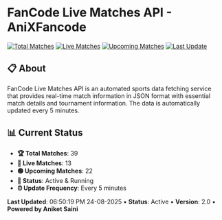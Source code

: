 # FanCode Live Matches API - AniXFancode

[![Total Matches](https://img.shields.io/badge/Total%20Matches-39-blue)](https://github.com/AniketSainiOp/AniXFancode)
[![Live Matches](https://img.shields.io/badge/Live%20Matches-13-red)](https://github.com/AniketSainiOp/AniXFancode)
[![Upcoming Matches](https://img.shields.io/badge/Upcoming%20Matches-22-green)](https://github.com/AniketSainiOp/AniXFancode)
[![Last Update](https://img.shields.io/badge/Last%20Update-06%3A50%3A19%20PM%2024-08-2025-orange)](https://github.com/AniketSainiOp/AniXFancode)

## 📋 About

FanCode Live Matches API is an automated sports data fetching service that provides real-time match information in JSON format with essential match details and tournament information. The data is automatically updated every 5 minutes.

## 📊 Current Status

- **🏆 Total Matches**: 39
- **🔴 Live Matches**: 13
- **🟢 Upcoming Matches**: 22
- **📡 Status**: Active & Running
- **⏰ Update Frequency**: Every 5 minutes

**Last Updated**: 06:50:19 PM 24-08-2025 • **Status**: Active • **Version**: 2.0 • **Powered by Aniket Saini**
